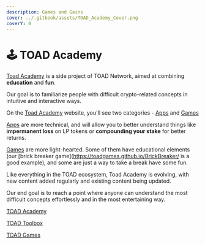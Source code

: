 ```yaml
---
description: Games and Gains
cover: ../.gitbook/assets/TOAD_Academy_Cover.png
coverY: 0
---
```


# 🕹 TOAD Academy

[Toad Academy](https://toad.academy) is a side project of TOAD Network, aimed at combining **education** and **fun**.

Our goal is to familiarize people with difficult crypto-related concepts in intuitive and interactive ways.

On the [Toad Academy](https://toad.academy) website, you'll see two categories - [Apps](https://toad.academy/toolbox/) and [Games](https://toad.academy/games/)

[Apps](https://toad.academy/toolbox/) are more technical, and will allow you to better understand things like **impermanent loss** on LP tokens or **compounding your stake** for better returns.

[Games](https://toad.academy/games/) are more light-hearted. Some of them have educational elements (our \[brick breaker game]\(https://toadgames.github.io/BrickBreaker/ is a good example), and some are just a way to take a break have some fun.

Like everything in the TOAD ecosystem, Toad Academy is evolving, with new content added regularly and existing content being updated.

Our end goal is to reach a point where anyone can understand the most difficult concepts effortlessly and in the most entertaining way.

[TOAD Academy](https://toad.academy)

[TOAD Toolbox](https://toad.academy/toolbox/)

[TOAD Games](https://toad.academy/games/)

